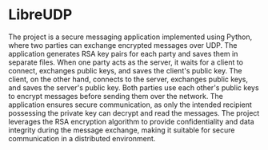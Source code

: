 # LibreUDP

The project is a secure messaging application implemented using Python, where two parties can exchange encrypted messages over UDP. The application generates RSA key pairs for each party and saves them in separate files. When one party acts as the server, it waits for a client to connect, exchanges public keys, and saves the client's public key. The client, on the other hand, connects to the server, exchanges public keys, and saves the server's public key. Both parties use each other's public keys to encrypt messages before sending them over the network. The application ensures secure communication, as only the intended recipient possessing the private key can decrypt and read the messages. The project leverages the RSA encryption algorithm to provide confidentiality and data integrity during the message exchange, making it suitable for secure communication in a distributed environment.
